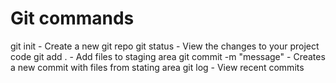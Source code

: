 # Git commands

git init - Create a new git repo
git status - View the changes to your project code
git add . - Add files to staging area
git commit -m "message" - Creates a new commit with files from stating area
git log - View recent commits 